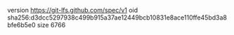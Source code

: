 version https://git-lfs.github.com/spec/v1
oid sha256:d3dcc5297938c499b915a37ae12449bcb10831e8ace110ffe45bd3a8bfe6b5e0
size 6766
